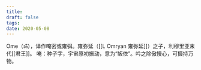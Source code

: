 ```yaml
---
title: 
draft: false
tags: 
date: 2020-05-08
---
```

Ome（ॐ），译作唵密或雍弭。雍弥延（[[L Omryan 雍弥延]]）之子，利穆里亚末代[[君王]]。
唵：种子字，宇宙原初振动，意为“皈依”。吟之除傲慢心，可摄持万物。